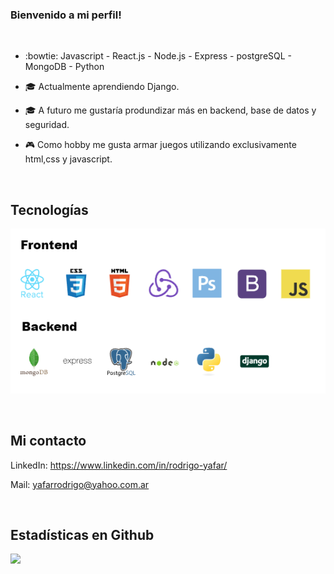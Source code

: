 

### Bienvenido a mi perfil!  
![]()  
  

- :bowtie: Javascript - React.js - Node.js - Express - postgreSQL - MongoDB - Python 
  

- 🎓 Actualmente aprendiendo Django.
  

- 🎓 A futuro me gustaría produndizar más en backend, base de datos y seguridad.  

  
- :video_game: Como hobby me gusta armar juegos utilizando exclusivamente html,css y javascript.

<br/>  


## Tecnologías  
 ![image info](./tech.png)

<br/>  


## Mi contacto 
LinkedIn: https://www.linkedin.com/in/rodrigo-yafar/  
  

Mail: yafarrodrigo@yahoo.com.ar  
  

<br/>  


## Estadísticas en Github  
<img src="https://github-readme-stats.vercel.app/api/top-langs?username=Yafarrodrigo&layout=compact"/> 

